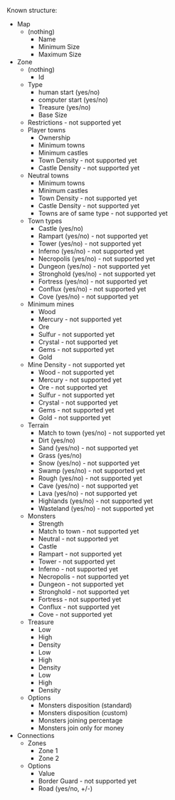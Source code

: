 Known structure:
* Map
   * (nothing)
      * Name
      * Minimum Size
      * Maximum Size
* Zone
  * (nothing)
      * Id
   * Type
      * human start (yes/no)
      * computer start (yes/no)
      * Treasure (yes/no)
      * Base Size
   * Restrictions - not supported yet
   * Player towns
      * Ownership
      * Minimum towns
      * Minimum castles
      * Town Density - not supported yet
      * Castle Density - not supported yet
   * Neutral towns
      * Minimum towns
      * Minimum castles
      * Town Density - not supported yet
      * Castle Density - not supported yet
      * Towns are of same type - not supported yet
   * Town types
      * Castle (yes/no)
      * Rampart (yes/no) - not supported yet
      * Tower (yes/no) - not supported yet
      * Inferno (yes/no) - not supported yet
      * Necropolis (yes/no) - not supported yet
      * Dungeon (yes/no) - not supported yet
      * Stronghold (yes/no) - not supported yet
      * Fortress (yes/no) - not supported yet
      * Conflux (yes/no) - not supported yet
      * Cove (yes/no) - not supported yet
   * Minimum mines
      * Wood
      * Mercury - not supported yet
      * Ore
      * Sulfur - not supported yet
      * Crystal - not supported yet
      * Gems - not supported yet
      * Gold
   * Mine Density - not supported yet
      * Wood - not supported yet
      * Mercury - not supported yet
      * Ore - not supported yet
      * Sulfur - not supported yet
      * Crystal - not supported yet
      * Gems - not supported yet
      * Gold - not supported yet
   * Terrain
      * Match to town (yes/no) - not supported yet
      * Dirt (yes/no)
      * Sand (yes/no) - not supported yet
      * Grass (yes/no)
      * Snow (yes/no) - not supported yet
      * Swamp (yes/no) - not supported yet
      * Rough (yes/no) - not supported yet
      * Cave (yes/no) - not supported yet
      * Lava (yes/no) - not supported yet
      * Highlands (yes/no) - not supported yet
      * Wasteland (yes/no) - not supported yet
   * Monsters
      * Strength
      * Match to town - not supported yet
      * Neutral - not supported yet
      * Castle
      * Rampart - not supported yet
      * Tower - not supported yet
      * Inferno - not supported yet
      * Necropolis - not supported yet
      * Dungeon - not supported yet
      * Stronghold - not supported yet
      * Fortress - not supported yet
      * Conflux - not supported yet
      * Cove - not supported yet
   * Treasure
      * Low
      * High
      * Density
      * Low
      * High
      * Density
      * Low
      * High
      * Density
   * Options
      * Monsters disposition (standard)
      * Monsters disposition (custom)
      * Monsters joining percentage
      * Monsters join only for money
* Connections
   * Zones
      * Zone 1
      * Zone 2
   * Options
      * Value
      * Border Guard - not supported yet
      * Road (yes/no, +/-)